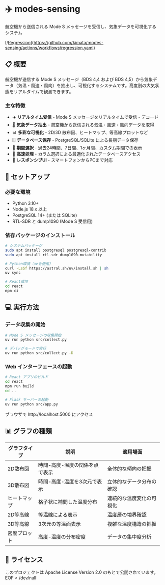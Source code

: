 # ✈️ modes-sensing

航空機から送信される Mode S メッセージを受信し、気象データを可視化するシステム

[\![Regression](https://github.com/kimata/modes-sensing/actions/workflows/regression.yaml/badge.svg)](https://github.com/kimata/modes-sensing/actions/workflows/regression.yaml)

## 📋 概要

航空機が送信する Mode S メッセージ（BDS 4,4 および BDS 4,5）から気象データ（気温・風速・風向）を抽出し、可視化するシステムです。高度別の大気状態をリアルタイムで観測できます。

### 主な特徴

- ✈️ **リアルタイム受信** - Mode S メッセージをリアルタイムで受信・デコード
- 🌡️ **気象データ抽出** - 航空機から送信される気温・風速・風向データを取得
- 📊 **多彩な可視化** - 2D/3D 散布図、ヒートマップ、等高線プロットなど
- 🗄️ **データベース保存** - PostgreSQL/SQLite による長期データ保存
- 📅 **期間選択** - 過去24時間、7日間、1ヶ月間、カスタム期間での表示
- 🚀 **高速処理** - カラム選択による最適化されたデータベースアクセス
- 📱 **レスポンシブUI** - スマートフォンからPCまで対応

## 🚀 セットアップ

### 必要な環境

- Python 3.10+
- Node.js 18.x 以上
- PostgreSQL 14+ (または SQLite)
- RTL-SDR と dump1090 (Mode S 受信用)

### 依存パッケージのインストール

```bash
# システムパッケージ
sudo apt install postgresql postgresql-contrib
sudo apt install rtl-sdr dump1090-mutability

# Python環境（uvを使用）
curl -LsSf https://astral.sh/uv/install.sh | sh
uv sync

# React環境
cd react
npm ci
```

## 💻 実行方法

### データ収集の開始

```bash
# Mode S メッセージの収集開始
uv run python src/collect.py

# デバッグモードで実行
uv run python src/collect.py -D
```

### Web インターフェースの起動

```bash
# React アプリのビルド
cd react
npm run build
cd ..

# Flask サーバーの起動
uv run python src/app.py
```

ブラウザで http://localhost:5000 にアクセス

## 📊 グラフの種類

| グラフタイプ | 説明                           | 適用場面                 |
| ------------ | ------------------------------ | ------------------------ |
| 2D散布図     | 時間-高度-温度の関係を点で表示 | 全体的な傾向の把握       |
| 3D散布図     | 時間-高度-温度を3次元で表示    | 立体的なデータ分布の確認 |
| ヒートマップ | 格子状に補間した温度分布       | 連続的な温度変化の可視化 |
| 2D等高線     | 等温線による表示               | 温度層の境界確認         |
| 3D等高線     | 3次元の等温面表示              | 複雑な温度構造の把握     |
| 密度プロット | 高度-温度の分布密度            | データの集中度分析       |

## 📝 ライセンス

このプロジェクトは Apache License Version 2.0 のもとで公開されています。
EOF < /dev/null
